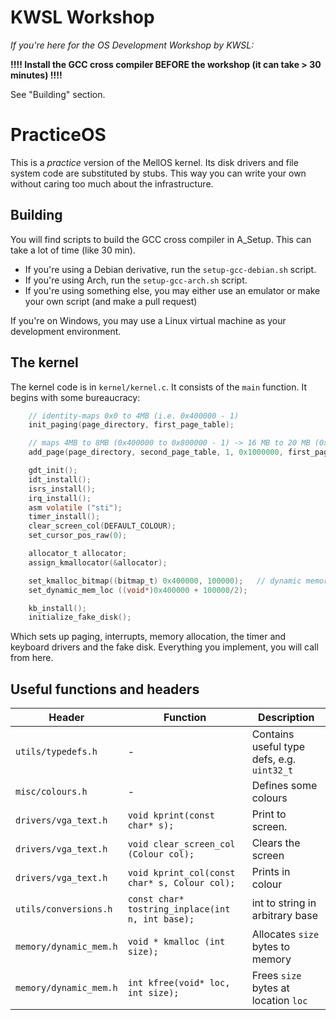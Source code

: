 # KWSL Workshop

*If you're here for the OS Development Workshop by KWSL:*

**!!!! Install the GCC cross compiler BEFORE the workshop (it can take > 30 minutes) !!!!** 

See "Building" section.

# PracticeOS

This is a *practice* version of the MellOS kernel. Its disk drivers and file system code are substituted by stubs. This way you can write your own without caring too much about the infrastructure.

## Building

You will find scripts to build the GCC cross compiler in A_Setup. This can take a lot of time (like 30 min).

- If you're using a Debian derivative, run the `setup-gcc-debian.sh` script. 
- If you're using Arch, run the `setup-gcc-arch.sh` script. 
- If you're using something else, you may either use an emulator or make your own script (and make a pull request)

If you're on Windows, you may use a Linux virtual machine as your development environment.



## The kernel

The kernel code is in `kernel/kernel.c`. It consists of the `main` function. It begins with some bureaucracy:

```c
    // identity-maps 0x0 to 4MB (i.e. 0x400000 - 1)
    init_paging(page_directory, first_page_table);

    // maps 4MB to 8MB (0x400000 to 0x800000 - 1) -> 16 MB to 20 MB (0x1000000 to 0x1400000 - 1)
    add_page(page_directory, second_page_table, 1, 0x1000000, first_page_table_flags, page_directory_flags);

    gdt_init();
    idt_install();
    isrs_install();
    irq_install();
    asm volatile ("sti");
    timer_install();
    clear_screen_col(DEFAULT_COLOUR);
    set_cursor_pos_raw(0);

    allocator_t allocator;
    assign_kmallocator(&allocator);

    set_kmalloc_bitmap((bitmap_t) 0x400000, 100000);   // dynamic memory allocation setup test
    set_dynamic_mem_loc ((void*)0x400000 + 100000/2);

    kb_install();
    initialize_fake_disk();
```

Which sets up paging, interrupts, memory allocation, the timer and keyboard drivers and the fake disk. Everything you implement, you will call from here.

## Useful functions and headers

| Header        | Function      | Description      |
| ------------- | ------------- | ------------- |
| `utils/typedefs.h` | - | Contains useful type defs, e.g. `uint32_t` |
| `misc/colours.h` | - | Defines some colours |
| `drivers/vga_text.h` |`void kprint(const char* s);` | Print to screen. |
|`drivers/vga_text.h`|`void clear_screen_col (Colour col);`| Clears the screen
|`drivers/vga_text.h`|`void kprint_col(const char* s, Colour col);`|Prints in colour
| `utils/conversions.h` | `const char* tostring_inplace(int n, int base);` | int to string in arbitrary base
| `memory/dynamic_mem.h` | `void * kmalloc (int size);` | Allocates `size` bytes to memory
|`memory/dynamic_mem.h`|`int kfree(void* loc, int size);`| Frees `size` bytes at location `loc`